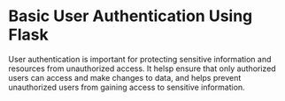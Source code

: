 # Basic User Authentication Using Flask

User authentication is important for protecting sensitive information and resources from unauthorized access. It helsp ensure that only authorized users can access and make changes to data, and helps prevent unauthorized users from gaining access to sensitive information.
